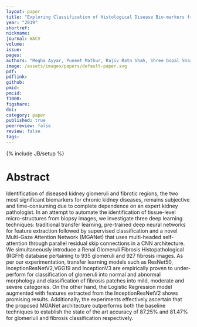 ```yaml
---
layout: paper
title: "Exploring Classification of Histological Disease Bio-markers from Renal Biopsy Images"
year: "2019"
shortref: 
nickname: 
journal: WACV
volume: 
issue: 
pages:
authors: "Megha Ayyar, Puneet Mathur, Rajiv Ratn Shah, Shree Gopal Sharma"
image: /assets/images/papers/default-paper.svg
pdf: 
pdflink: 
github:
pmid: 
pmcid: 
f1000: 
figshare: 
doi: 
category: paper
published: true
peerreview: false
review: false
tags: 
---
```

{% include JB/setup %}

# Abstract 

Identification of diseased kidney glomeruli and fibrotic regions, the two most significant biomarkers for chronic kidney diseases, remains subjective and time-consuming due to complete dependence on an expert kidney pathologist. In an attempt to automate the identification of tissue-level micro-structures from biopsy images, we investigate three deep learning techniques: traditional transfer learning, pre-trained deep neural networks for feature extraction followed by supervised classification and a novel Multi-Gaze Attention Network (MGANet) that uses multi-headed self-attention through parallel residual skip connections in a CNN architecture. We simultaneously introduce a Renal Glomeruli Fibrosis Histopathological (RGFH) database
pertaining to 935 glomeruli and 927 fibrosis images. As per our experimentation, transfer learning models such as ResNet50, InceptionResNetV2,VGG19 and InceptionV3 are
empirically proven to under-perform for classification of glomeruli into normal and abnormal morphology and classification of fibrosis patches into mild, moderate and severe categories. On the other hand, the Logistic Regression model augmented with features extracted from the InceptionResNetV2 shows promising results. Additionally, the experiments effectively ascertain that the proposed MGANet architecture outperforms both the baseline techniques to establish the state of the art accuracy of 87.25% and 81.47% for glomerluli and fibrosis classification respectively.